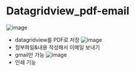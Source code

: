 # Datagridview_pdf-email

![image](https://user-images.githubusercontent.com/59854960/191316583-1ce2f8d0-8890-495a-a58a-cdcb6bd16bc5.png)
- datagridview를 PDF로 저장
![image](https://user-images.githubusercontent.com/59854960/191316423-d6733e52-7d0b-4460-ae62-4e95b0b0b169.png)
- 첨부파일&내용 작성해서 이메일 보내기
- gmail만 가능
![image](https://user-images.githubusercontent.com/59854960/191743784-08a1a6a8-0155-423e-a331-78e50275d8dc.png)
- 인쇄 기능
